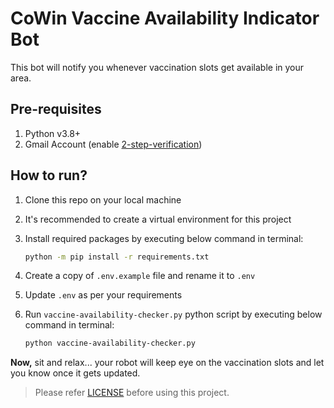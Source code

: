 # CoWin Vaccine Availability Indicator Bot
This bot will notify you whenever vaccination slots get available in your area.

## Pre-requisites
1. Python v3.8+
2. Gmail Account (enable [2-step-verification](https://support.google.com/accounts/answer/185833?p=InvalidSecondFactor&visit_id=637554658548216477-2576856839&rd=1))

## How to run?
1. Clone this repo on your local machine
2. It's recommended to create a virtual environment for this project
3. Install required packages by executing below command in terminal:

    ```bash
   python -m pip install -r requirements.txt 
   ```
4. Create a copy of `.env.example` file and rename it to `.env`
5. Update `.env` as per your requirements
6. Run `vaccine-availability-checker.py` python script by executing below command in terminal:

    ```bash
   python vaccine-availability-checker.py 
   ```
   
**Now,** sit and relax... your robot will keep eye on the vaccination slots and let you know once it gets updated.

> Please refer [LICENSE](LICENSE) before using this project.
